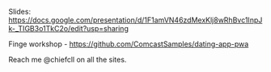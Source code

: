 Slides: https://docs.google.com/presentation/d/1F1amVN46zdMexKlj8wRhBvc1InpJk-_TIGB3o1TkC2o/edit?usp=sharing

Finge workshop - https://github.com/ComcastSamples/dating-app-pwa

Reach me @chiefcll on all the sites.
